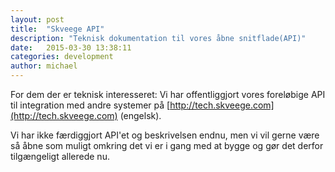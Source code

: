 ```yaml
---
layout: post
title:  "Skveege API"
description: "Teknisk dokumentation til vores åbne snitflade(API)"
date:   2015-03-30 13:38:11
categories: development
author: michael
---
```



For dem der er teknisk interesseret:
Vi har offentliggjort vores foreløbige API til integration med andre systemer på [http://tech.skveege.com](http://tech.skveege.com) (engelsk).

Vi har ikke færdiggjort API'et og beskrivelsen endnu, men vi vil gerne være så åbne som muligt omkring det vi er i gang med at bygge og gør det derfor tilgængeligt allerede nu.
